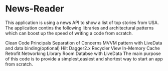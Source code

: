 # News-Reader
This application is using a news API to show a list of top stories from USA. 
The application contins the following libraries and architectural patterns which can boost up the speed of writing a code from scratch.

Clean Code Principals
Separation of Concerns
MVVM pattern with LiveData and data binding(optional)
Hilt Dagger2.x
Recycler View
In-Memory Cache
Retrofit Networking Library
Room Databse with LiveData
The main purpose of this code is to provide a simplest,easiest and shortest way to start an app from scratch.
